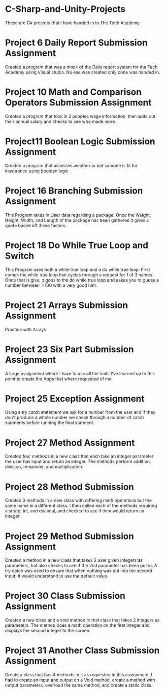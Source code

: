 # C-Sharp-and-Unity-Projects<br>
These are C# projects that I have handed in to The Tech Academy<br>

# Project 6 Daily Report Submission Assignment<br>
Created a program that was a mock of the Daily report system for the Tech Academy using Visual studio. No exe was created only code was handed in.

# Project 10 Math and Comparison Operators Submission Assignment<br>
Created a program that took in 2 peoples wage information, then spits out their annual salary and checks to see who made more.

# Project11 Boolean Logic Submission Assignment<br>
Created a program that assesses weather or not somone is fit for inssurance using boolean logic

# Project 16 Branching Submission Assignment<br>
This Program takes in User data regarding a package. Once the Weight, Height, Width, and Length of the package has been gathered it gives a quote based off these factors.

# Project 18 Do While True Loop and Switch<br>
This Program uses both a while true loop and a do while true loop. First comes the while true loop that cycles through a request for 1 of 3 names. Once that is give, it goes to the do while true loop and askes you to guess a number between 1-100 with a very good hint.

# Project 21 Arrays Submission Assignment<br>
Practice with Arrays

# Project 23 Six Part Submission Assignment<br>
A large assignment where I have to use all the tools I've learned up to this point to create the Apps that where requested of me

# Project 25 Exception Assignment<br>
Using a try catch statement we ask for a number from the user and if they don't produce a whole number we check through a number of catch statments before running the final statment.

# Project 27 Method Assignment<br>
Created four methods in a new class that each take an integer parameter the user has input and return an integer. The methods perform addition, division, remainder, and multiplication.

# Project 28 Method Submission<br>
Created 3 methods in a new class with differing math operations but the same name in a different class. I then called each of the methods requiring a string, int, and decimal, and checked to see if they would return an Integer.

# Project 29 Method Submission Assignment<br>
Created a method in a new class that takes 2 user given integers as parameters, but also checks to see if the 2nd parameter has been put in. A try catch was used to ensure that when nothing was put into the second input, it would understand to use the default value.

# Project 30 Class Submission Assignment<br>
Created a new class and a void method in that class that takes 2 integers as parameters. The method does a math operation on the first integer and displays the second integer to the screen.

# Project 31 Another Class Submission Assignment<br>
Create a class that has 4 methods in it as requested in this assignment. I had to create an input and output on a Void method, create a method with output parameters, overload the same method, and create a static class.